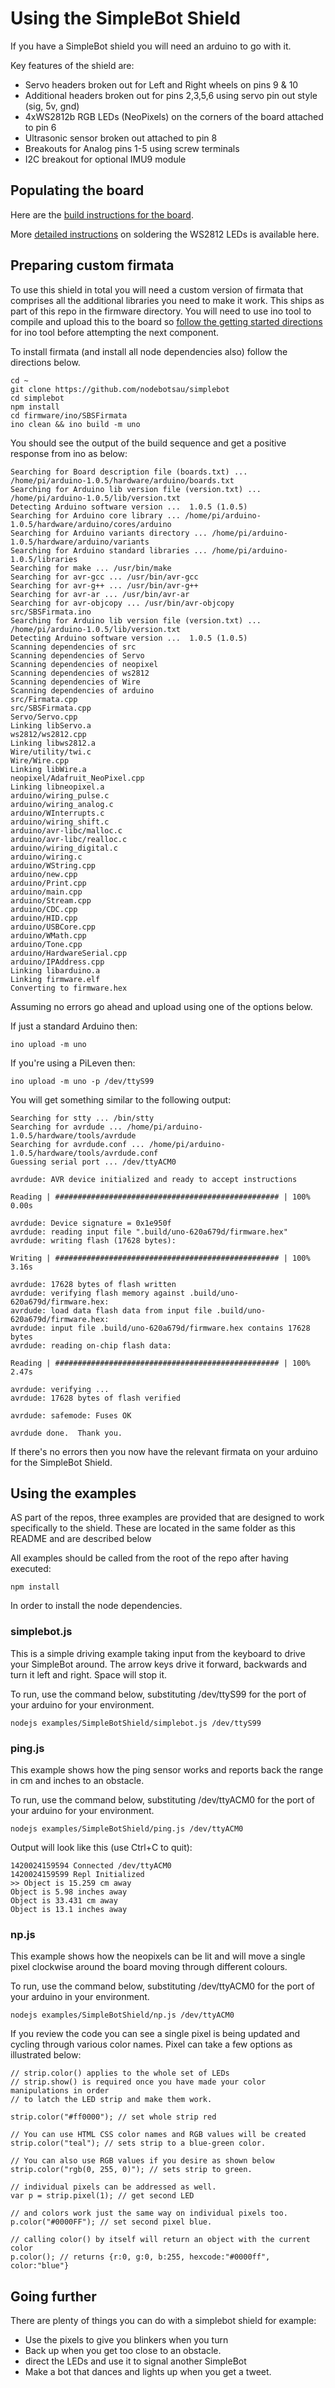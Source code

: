 # Using the SimpleBot Shield

If you have a SimpleBot shield you will need an arduino to go with it.

Key features of the shield are:

* Servo headers broken out for Left and Right wheels on pins 9 & 10
* Additional headers broken out for pins 2,3,5,6 using servo pin out style (sig, 5v, gnd)
* 4xWS2812b RGB LEDs (NeoPixels) on the corners of the board attached to pin 6
* Ultrasonic sensor broken out attached to pin 8
* Breakouts for Analog pins 1-5 using screw terminals
* I2C breakout for optional IMU9 module 

## Populating the board

Here are the [build instructions for the board](http://www.openhardwareconf.org/wiki/SimpleBot_Shield_Assembly).

More [detailed instructions](http://www.openhardwareconf.org/wiki/Surface_Mount_Assembly_for_SimpleBot_Shield) on soldering the WS2812 LEDs is available here.

## Preparing custom firmata

To use this shield in total you will need a custom version of firmata that
comprises all the additional libraries you need to make it work. This ships
as part of this repo in the firmware directory. You will need to use ino tool to
compile and upload this to the board so [follow the getting started directions](http://inotool.org/#installation) for
ino tool before attempting the next component.

To install firmata (and install all node dependencies also) follow the directions below.

```
cd ~
git clone https://github.com/nodebotsau/simplebot
cd simplebot
npm install
cd firmware/ino/SBSFirmata
ino clean && ino build -m uno
```

You should see the output of the build sequence and get a positive response from ino 
as below:

```
Searching for Board description file (boards.txt) ... /home/pi/arduino-1.0.5/hardware/arduino/boards.txt
Searching for Arduino lib version file (version.txt) ... /home/pi/arduino-1.0.5/lib/version.txt
Detecting Arduino software version ...  1.0.5 (1.0.5)
Searching for Arduino core library ... /home/pi/arduino-1.0.5/hardware/arduino/cores/arduino
Searching for Arduino variants directory ... /home/pi/arduino-1.0.5/hardware/arduino/variants
Searching for Arduino standard libraries ... /home/pi/arduino-1.0.5/libraries
Searching for make ... /usr/bin/make
Searching for avr-gcc ... /usr/bin/avr-gcc
Searching for avr-g++ ... /usr/bin/avr-g++
Searching for avr-ar ... /usr/bin/avr-ar
Searching for avr-objcopy ... /usr/bin/avr-objcopy
src/SBSFirmata.ino
Searching for Arduino lib version file (version.txt) ... /home/pi/arduino-1.0.5/lib/version.txt
Detecting Arduino software version ...  1.0.5 (1.0.5)
Scanning dependencies of src
Scanning dependencies of Servo
Scanning dependencies of neopixel
Scanning dependencies of ws2812
Scanning dependencies of Wire
Scanning dependencies of arduino
src/Firmata.cpp
src/SBSFirmata.cpp
Servo/Servo.cpp
Linking libServo.a
ws2812/ws2812.cpp
Linking libws2812.a
Wire/utility/twi.c
Wire/Wire.cpp
Linking libWire.a
neopixel/Adafruit_NeoPixel.cpp
Linking libneopixel.a
arduino/wiring_pulse.c
arduino/wiring_analog.c
arduino/WInterrupts.c
arduino/wiring_shift.c
arduino/avr-libc/malloc.c
arduino/avr-libc/realloc.c
arduino/wiring_digital.c
arduino/wiring.c
arduino/WString.cpp
arduino/new.cpp
arduino/Print.cpp
arduino/main.cpp
arduino/Stream.cpp
arduino/CDC.cpp
arduino/HID.cpp
arduino/USBCore.cpp
arduino/WMath.cpp
arduino/Tone.cpp
arduino/HardwareSerial.cpp
arduino/IPAddress.cpp
Linking libarduino.a
Linking firmware.elf
Converting to firmware.hex
```

Assuming no errors go ahead and upload using one of the options below.

If just a standard Arduino then:

    ino upload -m uno

If you're using a PiLeven then:

    ino upload -m uno -p /dev/ttyS99

You will get something similar to the following output:

```
Searching for stty ... /bin/stty
Searching for avrdude ... /home/pi/arduino-1.0.5/hardware/tools/avrdude
Searching for avrdude.conf ... /home/pi/arduino-1.0.5/hardware/tools/avrdude.conf
Guessing serial port ... /dev/ttyACM0

avrdude: AVR device initialized and ready to accept instructions

Reading | ################################################## | 100% 0.00s

avrdude: Device signature = 0x1e950f
avrdude: reading input file ".build/uno-620a679d/firmware.hex"
avrdude: writing flash (17628 bytes):

Writing | ################################################## | 100% 3.16s

avrdude: 17628 bytes of flash written
avrdude: verifying flash memory against .build/uno-620a679d/firmware.hex:
avrdude: load data flash data from input file .build/uno-620a679d/firmware.hex:
avrdude: input file .build/uno-620a679d/firmware.hex contains 17628 bytes
avrdude: reading on-chip flash data:

Reading | ################################################## | 100% 2.47s

avrdude: verifying ...
avrdude: 17628 bytes of flash verified

avrdude: safemode: Fuses OK

avrdude done.  Thank you.
```

If there's no errors then you now have the relevant firmata on your arduino for the
SimpleBot Shield.

## Using the examples

AS part of the repos, three examples are provided that are designed to work 
specifically to the shield. These are located in the same folder as this
README and are described below

All examples should be called from the root of the repo after having executed:

```
npm install
```

In order to install the node dependencies.

### simplebot.js 

This is a simple driving example taking input from the keyboard to drive your
SimpleBot around. The arrow keys drive it forward, backwards and turn it
left and right. Space will stop it.

To run, use the command below, substituting /dev/ttyS99 for the port of your
arduino for your environment.

```
nodejs examples/SimpleBotShield/simplebot.js /dev/ttyS99
```

### ping.js

This example shows how the ping sensor works and reports back the range in
cm and inches to an obstacle. 

To run, use the command below, substituting /dev/ttyACM0 for the port of your
arduino for your environment.

```
nodejs examples/SimpleBotShield/ping.js /dev/ttyACM0
```

Output will look like this (use Ctrl+C to quit):

```
1420024159594 Connected /dev/ttyACM0 
1420024159599 Repl Initialized 
>> Object is 15.259 cm away
Object is 5.98 inches away
Object is 33.431 cm away
Object is 13.1 inches away
```

### np.js

This example shows how the neopixels can be lit and will move a single pixel
clockwise around the board moving through different colours.

To run, use the command below, substituting /dev/ttyACM0 for the port of your
arduino in your environment.

```
nodejs examples/SimpleBotShield/np.js /dev/ttyACM0
```

If you review the code you can see a single pixel is being updated and cycling
through various color names. Pixel can take a few options as illustrated below:

```
// strip.color() applies to the whole set of LEDs
// strip.show() is required once you have made your color manipulations in order
// to latch the LED strip and make them work.

strip.color("#ff0000"); // set whole strip red

// You can use HTML CSS color names and RGB values will be created
strip.color("teal"); // sets strip to a blue-green color.

// You can also use RGB values if you desire as shown below
strip.color("rgb(0, 255, 0)"); // sets strip to green.

// individual pixels can be addressed as well.
var p = strip.pixel(1); // get second LED

// and colors work just the same way on individual pixels too.
p.color("#0000FF"); // set second pixel blue.

// calling color() by itself will return an object with the current color
p.color(); // returns {r:0, g:0, b:255, hexcode:"#0000ff", color:"blue"}
```

## Going further

There are plenty of things you can do with a simplebot shield for example:

* Use the pixels to give you blinkers when you turn
* Back up when you get too close to an obstacle.
* direct the LEDs and use it to signal another SimpleBot
* Make a bot that dances and lights up when you get a tweet.
